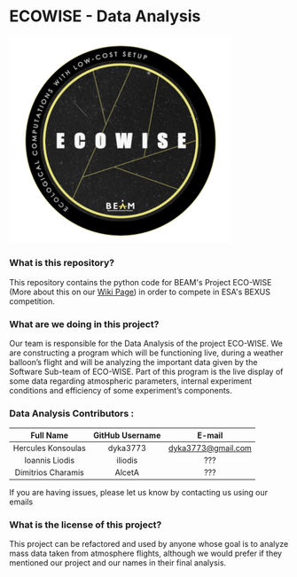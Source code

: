 # ECOWISE - Data Analysis

<img src="./Wiki%20Stuff/LOGO%20ECOWISE.png" alt="ECOWISE Logo" width="400"/>

### What is this repository?
This repository contains the python code for BEAM's Project ECO-WISE (More about this on our [Wiki Page](https://github.com/dyka3773/data-analysis-ecowise/wiki/)) in order to compete in ESA's BEXUS competition.

### What are we doing in this project?
Our team is responsible for the Data Analysis of the project ECO-WISE. We are constructing a program which will be functioning live, during a weather balloon’s flight and will be analyzing the important data given by the Software Sub-team of ECO-WISE. Part of this program is the live display of some data regarding atmospheric parameters, internal experiment conditions and efficiency of some experiment’s components.

### Data Analysis Contributors :

| Full Name          | GitHub Username | E-mail             |
| :----------------: | :-------------: | :----------------: |
| Hercules Konsoulas | dyka3773        | dyka3773@gmail.com | 
| Ioannis Liodis     | iliodis         | ???                | 
| Dimitrios Charamis | AlcetA          | ???                | 

If you are having issues, please let us know by contacting us using our emails

### What is the license of this project?
This project can be refactored and used by anyone whose goal is to analyze mass data taken from atmosphere flights, although we would prefer if they mentioned our project and our names in their final analysis.
